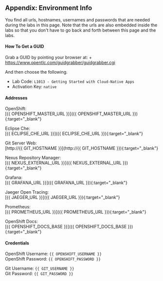 ## Appendix: Environment Info

You find all urls, hostnames, usernames and passwords that are needed during the 
labs in this page. Note that the urls are also embedded inside the labs so that you 
don't have to go back and forth between this page and the labs.

#### How To Get a GUID
Grab a GUID by pointing your browser at: + 
https://www.opentlc.com/guidgrabber/guidgrabber.cgi 

And then choose the following. 

* Lab Code: `L1013 - Getting Started with Cloud-Native Apps`
* Activation Key: `native`

#### Addresses

OpenShift: <br/>
[{{ OPENSHIFT_MASTER_URL }}]({{ OPENSHIFT_MASTER_URL }}){:target="_blank"} 

Eclipse Che: <br/>
[{{ ECLIPSE_CHE_URL }}]({{ ECLIPSE_CHE_URL }}){:target="_blank"} 

Git Server Web: <br/>
[http://{{ GIT_HOSTNAME }}](http://{{ GIT_HOSTNAME }}){:target="_blank"} 

Nexus Repository Manager: <br/>
[{{ NEXUS_EXTERNAL_URL }}]({{ NEXUS_EXTERNAL_URL }}){:target="_blank"} 

Grafana: <br/>
[{{ GRAFANA_URL }}]({{ GRAFANA_URL }}){:target="_blank"} 

Jaeger Open Tracing: <br/>
[{{ JAEGER_URL }}]({{ JAEGER_URL }}){:target="_blank"} 

Prometheus: <br/>
[{{ PROMETHEUS_URL }}]({{ PROMETHEUS_URL }}){:target="_blank"} 

OpenShift Docs: <br/>
[{{ OPENSHIFT_DOCS_BASE }}]({{ OPENSHIFT_DOCS_BASE }}){:target="_blank"} 

#### Credentials

OpenShift Username: `{{ OPENSHIFT_USERNAME }}` <br/>
OpenShift Password: `{{ OPENSHIFT_PASSWORD }}` <br/>

Git Username: `{{ GIT_USERNAME }}` <br/>
Git Password: `{{ GIT_PASSWORD }}` <br/>
